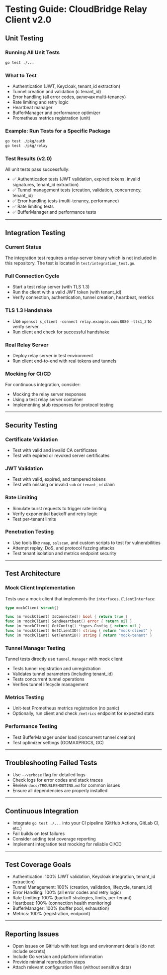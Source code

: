 # Testing Guide: CloudBridge Relay Client v2.0

## Unit Testing

### Running All Unit Tests
```bash
go test ./...
```

### What to Test
- Authentication (JWT, Keycloak, tenant_id extraction)
- Tunnel creation and validation (с tenant_id)
- Error handling (all error codes, включая multi-tenancy)
- Rate limiting and retry logic
- Heartbeat manager
- BufferManager and performance optimizer
- Prometheus metrics registration (unit)

### Example: Run Tests for a Specific Package
```bash
go test ./pkg/auth
go test ./pkg/relay
```

### Test Results (v2.0)
All unit tests pass successfully:
- ✅ Authentication tests (JWT validation, expired tokens, invalid signatures, tenant_id extraction)
- ✅ Tunnel management tests (creation, validation, concurrency, tenant_id)
- ✅ Error handling tests (multi-tenancy, performance)
- ✅ Rate limiting tests
- ✅ BufferManager and performance tests

---

## Integration Testing

### Current Status
The integration test requires a relay-server binary which is not included in this repository. The test is located in `test/integration_test.go`.

### Full Connection Cycle
- Start a test relay server (with TLS 1.3)
- Run the client with a valid JWT token (with tenant_id)
- Verify connection, authentication, tunnel creation, heartbeat, metrics

### TLS 1.3 Handshake
- Use `openssl s_client -connect relay.example.com:8080 -tls1_3` to verify server
- Run client and check for successful handshake

### Real Relay Server
- Deploy relay server in test environment
- Run client end-to-end with real tokens and tunnels

### Mocking for CI/CD
For continuous integration, consider:
- Mocking the relay server responses
- Using a test relay server container
- Implementing stub responses for protocol testing

---

## Security Testing

### Certificate Validation
- Test with valid and invalid CA certificates
- Test with expired or revoked server certificates

### JWT Validation
- Test with valid, expired, and tampered tokens
- Test with missing or invalid `sub` or `tenant_id` claim

### Rate Limiting
- Simulate burst requests to trigger rate limiting
- Verify exponential backoff and retry logic
- Test per-tenant limits

### Penetration Testing
- Use tools like `nmap`, `sslscan`, and custom scripts to test for vulnerabilities
- Attempt replay, DoS, and protocol fuzzing attacks
- Test tenant isolation and metrics endpoint security

---

## Test Architecture

### Mock Client Implementation
Tests use a mock client that implements the `interfaces.ClientInterface`:

```go
type mockClient struct{}

func (m *mockClient) IsConnected() bool { return true }
func (m *mockClient) SendHeartbeat() error { return nil }
func (m *mockClient) GetConfig() *types.Config { return nil }
func (m *mockClient) GetClientID() string { return "mock-client" }
func (m *mockClient) GetTenantID() string { return "mock-tenant" }
```

### Tunnel Manager Testing
Tunnel tests directly use `tunnel.Manager` with mock client:
- Tests tunnel registration and unregistration
- Validates tunnel parameters (including tenant_id)
- Tests concurrent tunnel operations
- Verifies tunnel lifecycle management

### Metrics Testing
- Unit-test Prometheus metrics registration (no panic)
- Optionally, run client and check `/metrics` endpoint for expected stats

### Performance Testing
- Test BufferManager under load (concurrent tunnel creation)
- Test optimizer settings (GOMAXPROCS, GC)

---

## Troubleshooting Failed Tests
- Use `--verbose` flag for detailed logs
- Check logs for error codes and stack traces
- Review `docs/TROUBLESHOOTING.md` for common issues
- Ensure all dependencies are properly installed

---

## Continuous Integration
- Integrate `go test ./...` into your CI pipeline (GitHub Actions, GitLab CI, etc.)
- Fail builds on test failures
- Consider adding test coverage reporting
- Implement integration test mocking for reliable CI/CD

---

## Test Coverage Goals
- Authentication: 100% (JWT validation, Keycloak integration, tenant_id extraction)
- Tunnel Management: 100% (creation, validation, lifecycle, tenant_id)
- Error Handling: 100% (all error codes and retry logic)
- Rate Limiting: 100% (backoff strategies, limits, per-tenant)
- Heartbeat: 100% (connection health monitoring)
- BufferManager: 100% (buffer pool, exhaustion)
- Metrics: 100% (registration, endpoint)

---

## Reporting Issues
- Open issues on GitHub with test logs and environment details (do not include secrets)
- Include Go version and platform information
- Provide minimal reproduction steps
- Attach relevant configuration files (without sensitive data) 